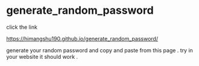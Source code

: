 # generate_random_password
click the link 

https://himangshu190.github.io/generate_random_password/


generate your random password and copy and paste from this page . try in your website it should work .
